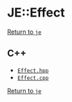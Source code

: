 # JE::Effect

[Return to `je`](/docs/je.md)

## C++

- [`Effect.hpp`](/src/je/Effect.hpp)
- [`Effect.cpp`](/src/je/Effect.cpp)

[Return to `je`](/docs/je.md)